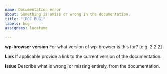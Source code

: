 ```yaml
---
name: Documentation error
about: Something is amiss or wrong in the documentation.
title: "[DOC BUG]"
labels: bug
assignees: lucatume

---
```


**wp-browser version**
For what version of wp-browser is this for? [e.g. 2.2.2]

**Link**
If applicable provide a link to the current version of the documentation.

**Issue**
Describe what is wrong, or missing entirely, from the documentation.
